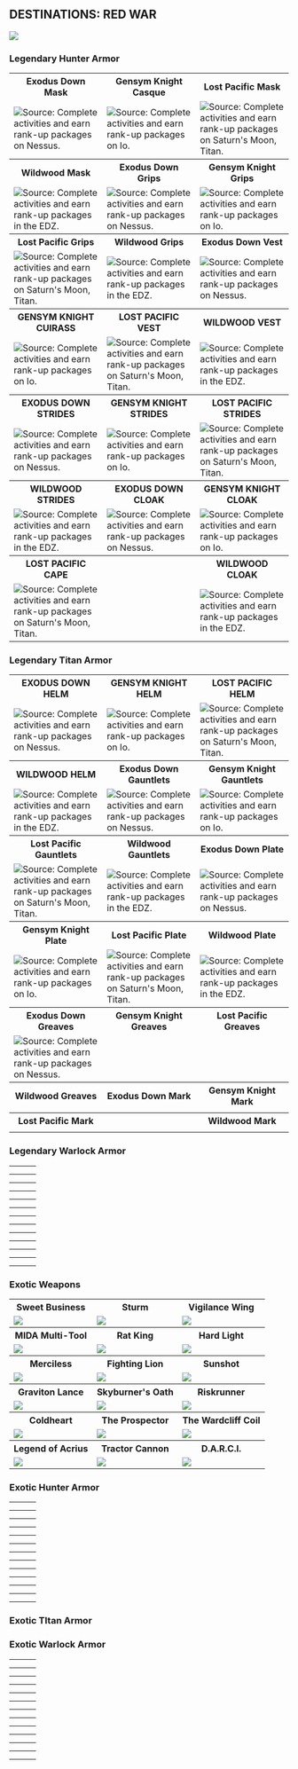 ## DESTINATIONS: RED WAR
<img src="https://www.bungie.net/common/destiny2_content/icons/59f27e9f4fd010bf538ba5d96afd8079.png">

### Legendary Hunter Armor

<table>
  <tr>
    <th width="33.33%">Exodus Down Mask </th>
    <th width="33.33%">Gensym Knight Casque</th>
    <th width="33.33%">Lost Pacific Mask</th>
  </tr>
  <tr>
    <td class="legendary"><img class="tb_icon center" src="https://www.bungie.net/common/destiny2_content/icons/708a230e19d30ccf36e6b6cfc09128db.jpg">Source: Complete activities and earn rank-up packages on Nessus.</td>
    <td class="legendary"><img class="tb_icon center" src="https://www.bungie.net/common/destiny2_content/icons/7baba41a74e72ba1b1bd89f3ffac5b22.jpg">Source: Complete activities and earn rank-up packages on Io.</td>
    <td class="legendary"><img class="tb_icon center" src="https://www.bungie.net/common/destiny2_content/icons/5ce711e376988502ca513a707a19dacf.jpg">Source: Complete activities and earn rank-up packages on Saturn's Moon, Titan.</td>
  </tr>
  <tr>
    <th width="33.33%">Wildwood Mask</th>
    <th width="33.33%">Exodus Down Grips</th>
    <th width="33.33%">Gensym Knight Grips</th>
  </tr>
  <tr>
    <td class="legendary"><img class="tb_icon center" src="https://www.bungie.net/common/destiny2_content/icons/9282b852dda02eb05814d5cfde07a7e4.jpg">Source: Complete activities and earn rank-up packages in the EDZ.</td>
    <td class="legendary"><img class="tb_icon center" src="https://www.bungie.net/common/destiny2_content/icons/9e1f30ef56c44e590d92409394f343b1.jpg">Source: Complete activities and earn rank-up packages on Nessus.</td>
    <td class="legendary"><img class="tb_icon center" src="https://www.bungie.net/common/destiny2_content/icons/103db9d8a326a3af8240524382489ea6.jpg">Source: Complete activities and earn rank-up packages on Io.</td>
  </tr>
  <tr>
    <th width="33.33%">Lost Pacific Grips</th>
    <th width="33.33%">Wildwood Grips</th>
    <th width="33.33%">Exodus Down Vest </th>
  </tr>
  <tr>
    <td class="legendary"><img class="tb_icon center" src="https://www.bungie.net/common/destiny2_content/icons/53839e7c051e4e590c5c0ab119b7bafa.jpg">Source: Complete activities and earn rank-up packages on Saturn's Moon, Titan.</td>
    <td class="legendary"><img class="tb_icon center" src="https://www.bungie.net/common/destiny2_content/icons/4617e163f8135e40541a1183789a2e8d.jpg">Source: Complete activities and earn rank-up packages in the EDZ.</td>
    <td class="legendary"><img class="tb_icon center" src="https://www.bungie.net/common/destiny2_content/icons/63361eee15b9dfffeee4d953ba6e6953.jpg">Source: Complete activities and earn rank-up packages on Nessus.</td>
  </tr>
  <tr>
    <th width="33.33%">GENSYM KNIGHT CUIRASS</th>
    <th width="33.33%">LOST PACIFIC VEST</th>
    <th width="33.33%">WILDWOOD VEST</th>
  </tr>
  <tr>
    <td class="legendary"><img class="tb_icon center" src="https://www.bungie.net/common/destiny2_content/icons/fda5124aef2193e7512f453a59cd04b8.jpg">Source: Complete activities and earn rank-up packages on Io.</td>
    <td class="legendary"><img class="tb_icon center" src="https://www.bungie.net/common/destiny2_content/icons/da2e791e0a7d124dc86559eb558c3b63.jpg">Source: Complete activities and earn rank-up packages on Saturn's Moon, Titan.</td>
    <td class="legendary"><img class="tb_icon center" src="https://www.bungie.net/common/destiny2_content/icons/4f3ad5f3739ac2e4798ece56032ccc5a.jpg">Source: Complete activities and earn rank-up packages in the EDZ.</td>
  </tr>
  <tr>
    <th width="33.33%">EXODUS DOWN STRIDES</th>
    <th width="33.33%">GENSYM KNIGHT STRIDES</th>
    <th width="33.33%">LOST PACIFIC STRIDES</th>
  </tr>
  <tr>
    <td class="legendary"><img class="tb_icon center" src="https://www.bungie.net/common/destiny2_content/icons/cb04ab663267164e28dd05df7a420f65.jpg">Source: Complete activities and earn rank-up packages on Nessus.</td>
    <td class="legendary"><img class="tb_icon center" src="https://www.bungie.net/common/destiny2_content/icons/8176455f9045d005fe1978bb426da317.jpg">Source: Complete activities and earn rank-up packages on Io.</td>
    <td class="legendary"><img class="tb_icon center" src="https://www.bungie.net/common/destiny2_content/icons/cc803c0e18d7bd26a6e1dbfc2fe83d69.jpg">Source: Complete activities and earn rank-up packages on Saturn's Moon, Titan.</td>
  </tr>
  <tr>
    <th width="33.33%">WILDWOOD STRIDES</th>
    <th width="33.33%">EXODUS DOWN CLOAK</th>
    <th width="33.33%">GENSYM KNIGHT CLOAK</th>
  </tr>
  <tr>
    <td class="legendary"><img class="tb_icon center" src="https://www.bungie.net/common/destiny2_content/icons/54179b7740a7ab4aa5e6668903d48f16.jpg">Source: Complete activities and earn rank-up packages in the EDZ.</td>
    <td class="legendary"><img class="tb_icon center" src="https://www.bungie.net/common/destiny2_content/icons/f764c5b4e2cc2b28cdf7e9321d791553.jpg">Source: Complete activities and earn rank-up packages on Nessus.</td>
    <td class="legendary"><img class="tb_icon center" src="https://www.bungie.net/common/destiny2_content/icons/fa6ed95603898040c87853ef49f35348.jpg">Source: Complete activities and earn rank-up packages on Io.</td>
  </tr>
  <tr>
    <th width="33.33%">LOST PACIFIC CAPE</th>
    <th width="33.33%"></th>
    <th width="33.33%">WILDWOOD CLOAK</th>
  </tr>
  <tr>
    <td class="legendary"><img class="tb_icon center" src="https://www.bungie.net/common/destiny2_content/icons/a10b0587afabcaaf885850a9a8d3fd67.jpg">Source: Complete activities and earn rank-up packages on Saturn's Moon, Titan.</td>
    <td class="legendary"></td>
    <td class="legendary"><img class="tb_icon center" src="https://www.bungie.net/common/destiny2_content/icons/63d48473dc634ea739bd050fe84d4451.jpg">Source: Complete activities and earn rank-up packages in the EDZ.</td>
  </tr>
</table>

### Legendary Titan Armor

<table>
  <tr>
    <th width="33.33%">EXODUS DOWN HELM</th>
    <th width="33.33%">GENSYM KNIGHT HELM</th>
    <th width="33.33%">LOST PACIFIC HELM</th>
  </tr>
  <tr>
    <td class="legendary"><img class="tb_icon center" src="https://www.bungie.net/common/destiny2_content/icons/5390c633f8427eed2c46604a3c93fa57.jpg">Source: Complete activities and earn rank-up packages on Nessus.</td>
    <td class="legendary"><img class="tb_icon center" src="https://www.bungie.net/common/destiny2_content/icons/82cdc174d104458d6b0eb697ff16551e.jpg">Source: Complete activities and earn rank-up packages on Io.</td>
    <td class="legendary"><img class="tb_icon center" src="https://www.bungie.net/common/destiny2_content/icons/188a5becc3e7ca7975c3aecc51fa952f.jpg">Source: Complete activities and earn rank-up packages on Saturn's Moon, Titan.</td>
  </tr>
  <tr>
    <th>WILDWOOD HELM</th>
    <th>Exodus Down Gauntlets</th>
    <th>Gensym Knight Gauntlets</th>
  </tr>
  <tr>
    <td class="legendary"><img class="tb_icon center" src="https://www.bungie.net/common/destiny2_content/icons/1895a80a842785bee949c7403544a065.jpg">Source: Complete activities and earn rank-up packages in the EDZ.</td>
    <td class="legendary"><img class="tb_icon center" src="https://www.bungie.net/common/destiny2_content/icons/42d676d12711a4d760c24b7a459e0e83.jpg">Source: Complete activities and earn rank-up packages on Nessus.</td>
    <td class="legendary"><img class="tb_icon center" src="https://www.bungie.net/common/destiny2_content/icons/8dc14065dd8b3334a91b71b2211ab17b.jpg">Source: Complete activities and earn rank-up packages on Io.</td>
  </tr>
  <tr>
    <th>Lost Pacific Gauntlets</th>
    <th>Wildwood Gauntlets</th>
    <th>Exodus Down Plate</th>
  </tr>
  <tr>
    <td class="legendary"><img class="tb_icon center" src="https://www.bungie.net/common/destiny2_content/icons/b9fa98eb8eda2b60ff23058117bc2707.jpg">Source: Complete activities and earn rank-up packages on Saturn's Moon, Titan.</td>
    <td class="legendary"><img class="tb_icon center" src="https://www.bungie.net/common/destiny2_content/icons/c60735d9f57f8d8784085b66fc3f257e.jpg">Source: Complete activities and earn rank-up packages in the EDZ.</td>
    <td class="legendary"><img class="tb_icon center" src="https://www.bungie.net/common/destiny2_content/icons/928715a737ba5977a96d3dabc59400df.jpg">Source: Complete activities and earn rank-up packages on Nessus.</td>
  </tr>
  <tr>
    <th>Gensym Knight Plate</th>
    <th>Lost Pacific Plate</th>
    <th>Wildwood Plate </th>
  </tr>
  <tr>
    <td class="legendary"><img class="tb_icon center" src="https://www.bungie.net/common/destiny2_content/icons/56a9eed69c526ab1dae59801a92decfa.jpg">Source: Complete activities and earn rank-up packages on Io.</td>
    <td class="legendary"><img class="tb_icon center" src="https://www.bungie.net/common/destiny2_content/icons/b363eb07c1b85e037aa1f5a0308c618e.jpg">Source: Complete activities and earn rank-up packages on Saturn's Moon, Titan.</td>
    <td class="legendary"><img class="tb_icon center" src="https://www.bungie.net/common/destiny2_content/icons/e53c9d114dc2cdc15bd75ab84dae744b.jpg">Source: Complete activities and earn rank-up packages in the EDZ.</td>
  </tr>
  <tr>
    <th>Exodus Down Greaves</th>
    <th>Gensym Knight Greaves</th>
    <th>Lost Pacific Greaves</th>
  </tr>
  <tr>
    <td class="legendary"><img class="tb_icon center" src="https://www.bungie.net/common/destiny2_content/icons/d3c9d8287dbfa20747aa232c5923f531.jpg">Source: Complete activities and earn rank-up packages on Nessus.</td>
    <td class="legendary"><img class="tb_icon center" src=""></td>
    <td class="legendary"><img class="tb_icon center" src=""></td>
  </tr>
  <tr>
    <th>Wildwood Greaves</th>
    <th>Exodus Down Mark</th>
    <th>Gensym Knight Mark</th>
  </tr>
  <tr>
    <td class="legendary"><img class="tb_icon center" src=""></td>
    <td class="legendary"><img class="tb_icon center" src=""></td>
    <td class="legendary"><img class="tb_icon center" src=""></td>
  </tr>
  <tr>
    <th>Lost Pacific Mark</th>
    <th></th>
    <th>Wildwood Mark</th>
  </tr>
  <tr>
    <td class="legendary"><img class="tb_icon center" src=""></td>
    <td class="legendary"></td>
    <td class="legendary"><img class="tb_icon center" src=""></td>
  </tr>
</table>

### Legendary Warlock Armor

<table>
  <tr>
    <th width="33.33%"></th>
    <th width="33.33%"></th>
    <th width="33.33%"></th>
  </tr>
  <tr>
    <td class="legendary"><img class="tb_icon center" src=""></td>
    <td class="legendary"><img class="tb_icon center" src=""></td>
    <td class="legendary"><img class="tb_icon center" src=""></td>
  </tr>
  <tr>
    <th></th>
    <th></th>
    <th></th>
  </tr>
  <tr>
    <td class="legendary"><img class="tb_icon center" src=""></td>
    <td class="legendary"><img class="tb_icon center" src=""></td>
    <td class="legendary"><img class="tb_icon center" src=""></td>
  </tr>
  <tr>
    <th></th>
    <th></th>
    <th></th>
  </tr>
  <tr>
    <td class="legendary"><img class="tb_icon center" src=""></td>
    <td class="legendary"><img class="tb_icon center" src=""></td>
    <td class="legendary"><img class="tb_icon center" src=""></td>
  </tr>
  <tr>
    <th></th>
    <th></th>
    <th></th>
  </tr>
  <tr>
    <td class="legendary"><img class="tb_icon center" src=""></td>
    <td class="legendary"><img class="tb_icon center" src=""></td>
    <td class="legendary"><img class="tb_icon center" src=""></td>
  </tr>
  <tr>
    <th></th>
    <th></th>
    <th></th>
  </tr>
  <tr>
    <td class="legendary"><img class="tb_icon center" src=""></td>
    <td class="legendary"><img class="tb_icon center" src=""></td>
    <td class="legendary"><img class="tb_icon center" src=""></td>
  </tr>
  <tr>
    <th></th>
    <th></th>
    <th></th>
  </tr>
  <tr>
    <td class="legendary"><img class="tb_icon center" src=""></td>
    <td class="legendary"><img class="tb_icon center" src=""></td>
    <td class="legendary"><img class="tb_icon center" src=""></td>
  </tr>
  <tr>
    <th></th>
    <th></th>
    <th></th>
  </tr>
  <tr>
    <td class="legendary"><img class="tb_icon center" src=""></td>
    <td class="legendary"><img class="tb_icon center" src=""></td>
    <td class="legendary"><img class="tb_icon center" src=""></td>
  </tr>
  <tr>
    <th></th>
    <th></th>
    <th></th>
  </tr>
  <tr>
    <td class="legendary"><img class="tb_icon center" src=""></td>
    <td class="legendary"><img class="tb_icon center" src=""></td>
    <td class="legendary"><img class="tb_icon center" src=""></td>
  </tr>
  <tr>
    <th></th>
    <th></th>
    <th></th>
  </tr>
  <tr>
    <td class="legendary"><img class="tb_icon center" src=""></td>
    <td class="legendary"><img class="tb_icon center" src=""></td>
    <td class="legendary"><img class="tb_icon center" src=""></td>
  </tr>
  <tr>
    <th></th>
    <th></th>
    <th></th>
  </tr>
  <tr>
    <td class="legendary"><img class="tb_icon center" src=""></td>
    <td class="legendary"><img class="tb_icon center" src=""></td>
    <td class="legendary"><img class="tb_icon center" src=""></td>
  </tr>
  <tr>
    <th></th>
    <th></th>
    <th></th>
  </tr>
  <tr>
    <td class="legendary"><img class="tb_icon center" src=""></td>
    <td class="legendary"><img class="tb_icon center" src=""></td>
    <td class="legendary"><img class="tb_icon center" src=""></td>
  </tr>
  <tr>
    <th></th>
    <th></th>
    <th></th>
  </tr>
  <tr>
    <td class="legendary"><img class="tb_icon center" src=""></td>
    <td class="legendary"><img class="tb_icon center" src=""></td>
    <td class="legendary"><img class="tb_icon center" src=""></td>
  </tr>
</table>

### Exotic Weapons
<table>
  <tr>
        <th>Sweet Business</th>
        <th>Sturm</th>
        <th>Vigilance Wing</th>
  </tr>
        <td><img class="legend_icon center" src="https://www.bungie.net/common/destiny2_content/icons/f997235a74d948f98c0f83817d8a5143.jpg"></td>
        <td><img class="legend_icon center" src="https://www.bungie.net/common/destiny2_content/icons/1d3733c665f01b4adea1c5f65558ddde.jpg"></td>
        <td><img class="legend_icon center" src="https://www.bungie.net/common/destiny2_content/icons/5c6ce39544e7656d1a5bdafd7829443e.jpg"></td>
  </tr>
  <tr>
        <th>MIDA Multi-Tool</th>
        <th>Rat King</th>
        <th>Hard Light</th>
  </tr>
        <td><img class="legend_icon center" src="https://www.bungie.net/common/destiny2_content/icons/b481ccc7a201f55e21b561b132112f28.jpg"></td>
        <td><img class="legend_icon center" src="https://www.bungie.net/common/destiny2_content/icons/e4b1e51834802439cb342a439b0079cf.jpg"></td>
        <td><img class="legend_icon center" src="https://www.bungie.net/common/destiny2_content/icons/8070b4aa8ef05ed33005d0ea314c575f.jpg"></td>
  </tr>
  <tr>
      <th>Merciless</th>
      <th>Fighting Lion</th>
      <th>Sunshot</th>
  </tr>
      <td><img class="legend_icon center" src="https://www.bungie.net/common/destiny2_content/icons/2539a0478ce440192272f16529dcc37d.jpg"></td>
      <td><img class="legend_icon center" src="https://www.bungie.net/common/destiny2_content/icons/4392251920264f64bfed200ea894adb4.jpg"></td>
      <td><img class="legend_icon center" src="https://www.bungie.net/common/destiny2_content/icons/7e2480b7abb1091ad6fe981641fcfe92.jpg"></td>
  </tr>
  <tr>
      <th>Graviton Lance</th>
      <th>Skyburner's Oath</th>
      <th>Riskrunner</th>
  </tr>
      <td><img class="legend_icon center" src="https://www.bungie.net/common/destiny2_content/icons/492d92346c4325dada5455281ea00053.jpg"></td>
      <td><img class="legend_icon center" src="https://www.bungie.net/common/destiny2_content/icons/69589d312320228022173ef7ef543a40.jpg"></td>
      <td><img class="legend_icon center" src="https://www.bungie.net/common/destiny2_content/icons/d8fc70e24fd1ddae0546c21ff1cf86d4.jpg"></td>
  </tr>
  <tr>
      <th>Coldheart</th>
      <th>The Prospector</th>
      <th>The Wardcliff Coil</th>
  </tr>
      <td><img class="legend_icon center" src="https://www.bungie.net/common/destiny2_content/icons/01de9a1a16ed563ac911c0c95d15ab88.jpg"></td>
      <td><img class="legend_icon center" src="https://www.bungie.net/common/destiny2_content/icons/814b087177b19c7f187f22280e845b1e.jpg"></td>
      <td><img class="legend_icon center" src="https://www.bungie.net/common/destiny2_content/icons/7c419b2fb92344ed57211f7bcaf157b9.jpg"></td>
  </tr>
  <tr>
      <th>Legend of Acrius</th>
      <th>Tractor Cannon</th>
      <th>D.A.R.C.I.</th>
  </tr>
      <td><img class="legend_icon center" src="https://www.bungie.net/common/destiny2_content/icons/1ed0827344c3855218be3bca8afb12af.jpg"></td>
      <td><img class="legend_icon center" src="https://www.bungie.net/common/destiny2_content/icons/b95e68c761e400c2fe5cf3c46999d689.jpg"></td>
      <td><img class="legend_icon center" src="https://www.bungie.net/common/destiny2_content/icons/7840cd05c28abe361a115eba355d8996.jpg"></td>
  </tr>
</table>

### Exotic Hunter Armor

<table>
  <tr>
    <th width="33.33%"></th>
    <th width="33.33%"></th>
    <th width="33.33%"></th>
  </tr>
  <tr>
    <td><img class="tb_icon center" src=""></td>
    <td><img class="tb_icon center" src=""></td>
    <td><img class="tb_icon center" src=""></td>
  </tr>
  <tr>
    <th width="33.33%"></th>
    <th width="33.33%"></th>
    <th width="33.33%"></th>
  </tr>
  <tr>
    <td><img class="tb_icon center" src=""></td>
    <td><img class="tb_icon center" src=""></td>
    <td><img class="tb_icon center" src=""></td>
  </tr>
  <tr>
    <th width="33.33%"></th>
    <th width="33.33%"></th>
    <th width="33.33%"></th>
  </tr>
  <tr>
    <td><img class="tb_icon center" src=""></td>
    <td><img class="tb_icon center" src=""></td>
    <td><img class="tb_icon center" src=""></td>
  </tr>
  <tr>
    <th width="33.33%"></th>
    <th width="33.33%"></th>
    <th width="33.33%"></th>
  </tr>
  <tr>
    <td><img class="tb_icon center" src=""></td>
    <td><img class="tb_icon center" src=""></td>
    <td><img class="tb_icon center" src=""></td>
  </tr>
  <tr>
    <th width="33.33%"></th>
    <th width="33.33%"></th>
    <th width="33.33%"></th>
  </tr>
  <tr>
    <td><img class="tb_icon center" src=""></td>
    <td><img class="tb_icon center" src=""></td>
    <td><img class="tb_icon center" src=""></td>
  </tr>
  <tr>
    <th width="33.33%"></th>
    <th width="33.33%"></th>
    <th width="33.33%"></th>
  </tr>
  <tr>
    <td><img class="tb_icon center" src=""></td>
    <td><img class="tb_icon center" src=""></td>
    <td><img class="tb_icon center" src=""></td>
  </tr>
  <tr>
    <th width="33.33%"></th>
    <th width="33.33%"></th>
    <th width="33.33%"></th>
  </tr>
  <tr>
    <td><img class="tb_icon center" src=""></td>
    <td><img class="tb_icon center" src=""></td>
    <td><img class="tb_icon center" src=""></td>
  </tr>
  <tr>
    <th width="33.33%"></th>
    <th width="33.33%"></th>
    <th width="33.33%"></th>
  </tr>
  <tr>
    <td><img class="tb_icon center" src=""></td>
    <td><img class="tb_icon center" src=""></td>
    <td><img class="tb_icon center" src=""></td>
  </tr>
  <tr>
    <th width="33.33%"></th>
    <th width="33.33%"></th>
    <th width="33.33%"></th>
  </tr>
  <tr>
    <td><img class="tb_icon center" src=""></td>
    <td><img class="tb_icon center" src=""></td>
    <td><img class="tb_icon center" src=""></td>
  </tr>
  <tr>
    <th width="33.33%"></th>
    <th width="33.33%"></th>
    <th width="33.33%"></th>
  </tr>
  <tr>
    <td><img class="tb_icon center" src=""></td>
    <td><img class="tb_icon center" src=""></td>
    <td><img class="tb_icon center" src=""></td>
  </tr>
  <tr>
    <th width="33.33%"></th>
    <th width="33.33%"></th>
    <th width="33.33%"></th>
  </tr>
  <tr>
    <td><img class="tb_icon center" src=""></td>
    <td><img class="tb_icon center" src=""></td>
    <td><img class="tb_icon center" src=""></td>
  </tr>
  <tr>
    <th width="33.33%"></th>
    <th width="33.33%"></th>
    <th width="33.33%"></th>
  </tr>
  <tr>
    <td><img class="tb_icon center" src=""></td>
    <td><img class="tb_icon center" src=""></td>
    <td><img class="tb_icon center" src=""></td>
  </tr>
</table>

### Exotic TItan Armor



### Exotic Warlock Armor

<table>
  <tr>
    <th width="33.33%"></th>
    <th width="33.33%"></th>
    <th width="33.33%"></th>
  </tr>
  <tr>
    <td><img class="tb_icon center" src=""></td>
    <td><img class="tb_icon center" src=""></td>
    <td><img class="tb_icon center" src=""></td>
  </tr>
  <tr>
    <th width="33.33%"></th>
    <th width="33.33%"></th>
    <th width="33.33%"></th>
  </tr>
  <tr>
    <td><img class="tb_icon center" src=""></td>
    <td><img class="tb_icon center" src=""></td>
    <td><img class="tb_icon center" src=""></td>
  </tr>
  <tr>
    <th width="33.33%"></th>
    <th width="33.33%"></th>
    <th width="33.33%"></th>
  </tr>
  <tr>
    <td><img class="tb_icon center" src=""></td>
    <td><img class="tb_icon center" src=""></td>
    <td><img class="tb_icon center" src=""></td>
  </tr>
  <tr>
    <th width="33.33%"></th>
    <th width="33.33%"></th>
    <th width="33.33%"></th>
  </tr>
  <tr>
    <td><img class="tb_icon center" src=""></td>
    <td><img class="tb_icon center" src=""></td>
    <td><img class="tb_icon center" src=""></td>
  </tr>
  <tr>
    <th width="33.33%"></th>
    <th width="33.33%"></th>
    <th width="33.33%"></th>
  </tr>
  <tr>
    <td><img class="tb_icon center" src=""></td>
    <td><img class="tb_icon center" src=""></td>
    <td><img class="tb_icon center" src=""></td>
  </tr>
  <tr>
    <th width="33.33%"></th>
    <th width="33.33%"></th>
    <th width="33.33%"></th>
  </tr>
  <tr>
    <td><img class="tb_icon center" src=""></td>
    <td><img class="tb_icon center" src=""></td>
    <td><img class="tb_icon center" src=""></td>
  </tr>
  <tr>
    <th width="33.33%"></th>
    <th width="33.33%"></th>
    <th width="33.33%"></th>
  </tr>
  <tr>
    <td><img class="tb_icon center" src=""></td>
    <td><img class="tb_icon center" src=""></td>
    <td><img class="tb_icon center" src=""></td>
  </tr>
  <tr>
    <th width="33.33%"></th>
    <th width="33.33%"></th>
    <th width="33.33%"></th>
  </tr>
  <tr>
    <td><img class="tb_icon center" src=""></td>
    <td><img class="tb_icon center" src=""></td>
    <td><img class="tb_icon center" src=""></td>
  </tr>
  <tr>
    <th width="33.33%"></th>
    <th width="33.33%"></th>
    <th width="33.33%"></th>
  </tr>
  <tr>
    <td><img class="tb_icon center" src=""></td>
    <td><img class="tb_icon center" src=""></td>
    <td><img class="tb_icon center" src=""></td>
  </tr>
  <tr>
    <th width="33.33%"></th>
    <th width="33.33%"></th>
    <th width="33.33%"></th>
  </tr>
  <tr>
    <td><img class="tb_icon center" src=""></td>
    <td><img class="tb_icon center" src=""></td>
    <td><img class="tb_icon center" src=""></td>
  </tr>
  <tr>
    <th width="33.33%"></th>
    <th width="33.33%"></th>
    <th width="33.33%"></th>
  </tr>
  <tr>
    <td><img class="tb_icon center" src=""></td>
    <td><img class="tb_icon center" src=""></td>
    <td><img class="tb_icon center" src=""></td>
  </tr>
  <tr>
    <th width="33.33%"></th>
    <th width="33.33%"></th>
    <th width="33.33%"></th>
  </tr>
  <tr>
    <td><img class="tb_icon center" src=""></td>
    <td><img class="tb_icon center" src=""></td>
    <td><img class="tb_icon center" src=""></td>
  </tr>
</table>
